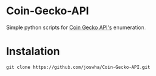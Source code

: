# Coin-Gecko-API
Simple python scripts for [Coin Gecko API's](https://www.coingecko.com/api/documentations/v3) enumeration.

# Instalation

`git clone https://github.com/joswha/Coin-Gecko-API.git`
